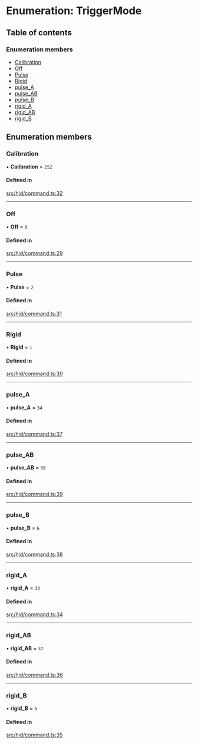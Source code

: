 # Enumeration: TriggerMode

## Table of contents

### Enumeration members

- [Calibration](../wiki/TriggerMode#calibration)
- [Off](../wiki/TriggerMode#off)
- [Pulse](../wiki/TriggerMode#pulse)
- [Rigid](../wiki/TriggerMode#rigid)
- [pulse\_A](../wiki/TriggerMode#pulse_a)
- [pulse\_AB](../wiki/TriggerMode#pulse_ab)
- [pulse\_B](../wiki/TriggerMode#pulse_b)
- [rigid\_A](../wiki/TriggerMode#rigid_a)
- [rigid\_AB](../wiki/TriggerMode#rigid_ab)
- [rigid\_B](../wiki/TriggerMode#rigid_b)

## Enumeration members

### Calibration

• **Calibration** = `252`

#### Defined in

[src/hid/command.ts:32](https://github.com/nsfm/dualsense-ts/blob/ab67fa7/src/hid/command.ts#L32)

___

### Off

• **Off** = `0`

#### Defined in

[src/hid/command.ts:29](https://github.com/nsfm/dualsense-ts/blob/ab67fa7/src/hid/command.ts#L29)

___

### Pulse

• **Pulse** = `2`

#### Defined in

[src/hid/command.ts:31](https://github.com/nsfm/dualsense-ts/blob/ab67fa7/src/hid/command.ts#L31)

___

### Rigid

• **Rigid** = `1`

#### Defined in

[src/hid/command.ts:30](https://github.com/nsfm/dualsense-ts/blob/ab67fa7/src/hid/command.ts#L30)

___

### pulse\_A

• **pulse\_A** = `34`

#### Defined in

[src/hid/command.ts:37](https://github.com/nsfm/dualsense-ts/blob/ab67fa7/src/hid/command.ts#L37)

___

### pulse\_AB

• **pulse\_AB** = `38`

#### Defined in

[src/hid/command.ts:39](https://github.com/nsfm/dualsense-ts/blob/ab67fa7/src/hid/command.ts#L39)

___

### pulse\_B

• **pulse\_B** = `6`

#### Defined in

[src/hid/command.ts:38](https://github.com/nsfm/dualsense-ts/blob/ab67fa7/src/hid/command.ts#L38)

___

### rigid\_A

• **rigid\_A** = `33`

#### Defined in

[src/hid/command.ts:34](https://github.com/nsfm/dualsense-ts/blob/ab67fa7/src/hid/command.ts#L34)

___

### rigid\_AB

• **rigid\_AB** = `37`

#### Defined in

[src/hid/command.ts:36](https://github.com/nsfm/dualsense-ts/blob/ab67fa7/src/hid/command.ts#L36)

___

### rigid\_B

• **rigid\_B** = `5`

#### Defined in

[src/hid/command.ts:35](https://github.com/nsfm/dualsense-ts/blob/ab67fa7/src/hid/command.ts#L35)
